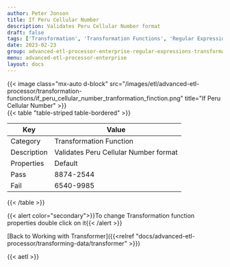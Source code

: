 ```yaml
---
author: Peter Jonson
title: If Peru Cellular Number
description: Validates Peru Cellular Number format
draft: false
tags: ['Transformation', 'Transformation Functions', 'Regular Expressions']
date: 2023-02-23
group: advanced-etl-processor-enterprise-regular-expressions-transformation
menu: advanced-etl-processor-enterprise
layout: docs
---
```


{{< image class="mx-auto d-block"  src="/images/etl/advanced-etl-processor/transformation-functions/if_peru_cellular_number_tranformation_finction.png" title="If Peru Cellular Number" >}}
\
{{< table "table-striped table-bordered" >}}

| Key         | Value                                 |
| ----------- | ------------------------------------- |
| Category    | Transformation Function               |
| Description | Validates Peru Cellular Number format |
| Properties  | Default                               |
| Pass        | 8874-2544                             |
| Fail        | 6540-9985                             |

{{< /table >}}

{{< alert color="secondary">}}To change Transformation function properties double click on it{{< /alert >}}

[Back to Working with Transformer]({{<relref "docs/advanced-etl-processor/transforming-data/transformer" >}})

{{< aetl >}}
